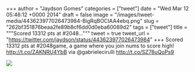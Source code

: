 
+++
author = "Jaydson Gomes"
categories = ["tweet"]
date = "Wed Mar 12 05:46:12 +0000 2014"
draft = false
image = "/images/tweet-media/443623977026473984-BigRqBOCIAA4ebq.png"
slug = "262bf351876beaa2fe89b8cf6dd0d0eba60089d2"
tags = ["tweet"]
title = """Scored 13312 pts at #2048..."""
tweet = true
tweet_url = "https://twitter.com/jaydson/status/443623977026473984"
+++
Scored 13312 pts at #2048game, a game where you join nums to score high! http://t.co/ZAKNRU4YbB via @gabrielecirulli http://t.co/SZ78uQoPs9

![](/images/tweet-media/443623977026473984-BigRqBOCIAA4ebq.png)
